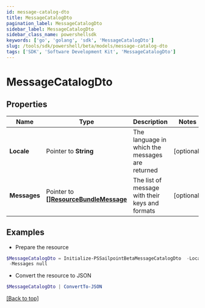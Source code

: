 ```yaml
---
id: message-catalog-dto
title: MessageCatalogDto
pagination_label: MessageCatalogDto
sidebar_label: MessageCatalogDto
sidebar_class_name: powershellsdk
keywords: ['go', 'golang', 'sdk', 'MessageCatalogDto'] 
slug: /tools/sdk/powershell/beta/models/message-catalog-dto
tags: ['SDK', 'Software Development Kit', 'MessageCatalogDto']
---
```



# MessageCatalogDto

## Properties

Name | Type | Description | Notes
------------ | ------------- | ------------- | -------------
**Locale** |  Pointer to **String** | The language in which the messages are returned | [optional] 
**Messages** |  Pointer to [**[]ResourceBundleMessage**](resource-bundle-message) | The list of message with their keys and formats | [optional] 

## Examples

- Prepare the resource
```powershell
$MessageCatalogDto = Initialize-PSSailpointBetaMessageCatalogDto  -Locale en_US `
 -Messages null
```

- Convert the resource to JSON
```powershell
$MessageCatalogDto | ConvertTo-JSON
```


[[Back to top]](#) 

